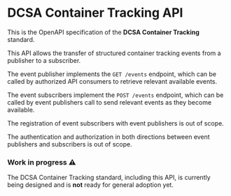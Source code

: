# DCSA Container Tracking API

This is the OpenAPI specification of the **DCSA Container Tracking** standard.

This API allows the transfer of structured container tracking events from a publisher to a subscriber.

The event publisher implements the `GET /events` endpoint, which can be called by authorized API consumers to retrieve relevant available events.

The event subscribers implement the `POST /events` endpoint, which can be called by event publishers call to send relevant events as they become available.

The registration of event subscribers with event publishers is out of scope.

The authentication and authorization in both directions between event publishers and subscribers is out of scope.

### Work in progress ⚠️

The DCSA Container Tracking standard, including this API, is currently being designed and is **not** ready for general adoption yet.
